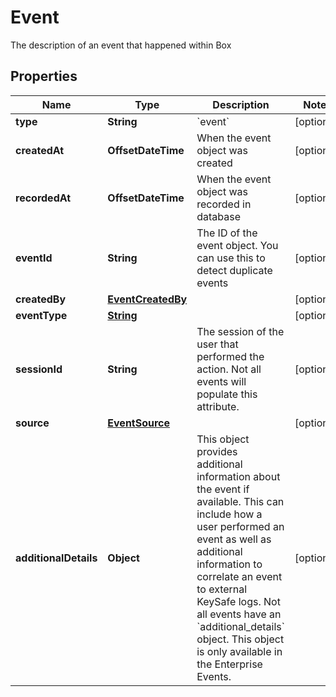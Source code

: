

# Event

The description of an event that happened within Box

## Properties

| Name | Type | Description | Notes |
|------------ | ------------- | ------------- | -------------|
|**type** | **String** | &#x60;event&#x60; |  [optional] |
|**createdAt** | **OffsetDateTime** | When the event object was created |  [optional] |
|**recordedAt** | **OffsetDateTime** | When the event object was recorded in database |  [optional] |
|**eventId** | **String** | The ID of the event object. You can use this to detect duplicate events |  [optional] |
|**createdBy** | [**EventCreatedBy**](EventCreatedBy.md) |  |  [optional] |
|**eventType** | [**String**](String.md) |  |  [optional] |
|**sessionId** | **String** | The session of the user that performed the action. Not all events will populate this attribute. |  [optional] |
|**source** | [**EventSource**](EventSource.md) |  |  [optional] |
|**additionalDetails** | **Object** | This object provides additional information about the event if available.  This can include how a user performed an event as well as additional information to correlate an event to external KeySafe logs. Not all events have an &#x60;additional_details&#x60; object.  This object is only available in the Enterprise Events. |  [optional] |



